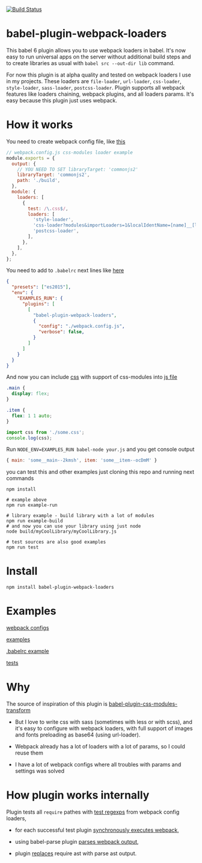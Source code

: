 [![Build Status](https://travis-ci.org/istarkov/babel-plugin-webpack-loaders.svg?branch=master)](https://travis-ci.org/istarkov/babel-plugin-webpack-loaders)

# babel-plugin-webpack-loaders

This babel 6 plugin allows you to use webpack loaders in babel.
It's now easy to run universal apps on the server without additional build steps and to create libraries as usual with `babel src --out-dir lib` command.

For now this plugin is at alpha quality and tested on webpack loaders I use in my projects.
These loaders are `file-loader`, `url-loader`, `css-loader`, `style-loader`, `sass-loader`, `postcss-loader`.
Plugin supports all webpack features like loaders chaining, webpack plugins, and all loaders params. It's easy because this plugin just uses webpack.

# How it works

You need to create webpack config file, like [this](https://github.com/istarkov/babel-plugin-webpack-loaders/blob/master/examples_webpack_configs/run.webpack.config.js)

```javascript
// webpack.config.js css-modules loader example
module.exports = {
  output: {
    // YOU NEED TO SET libraryTarget: 'commonjs2'
    libraryTarget: 'commonjs2',
    path: './build',
  },
  module: {
    loaders: [
      {
        test: /\.css$/,
        loaders: [
          'style-loader',
          'css-loader?modules&importLoaders=1&localIdentName=[name]__[local]--[hash:base64:5]',
          'postcss-loader',
        ],
      },
    ],
  },
};
```

You need to add to `.babelrc` next lines like [here](https://github.com/istarkov/babel-plugin-webpack-loaders/blob/master/.babelrc#L9-L19)

```json
{
  "presets": ["es2015"],
  "env": {
    "EXAMPLES_RUN": {
      "plugins": [
        [
          "babel-plugin-webpack-loaders",
          {
            "config": "./webpack.config.js",
            "verbose": false,
          }
        ]
      ]
    }
  }
}
```

And now you can include [css](https://github.com/istarkov/babel-plugin-webpack-loaders/blob/master/examples/runExample/some.css) with support of css-modules into [js file](https://github.com/istarkov/babel-plugin-webpack-loaders/blob/master/examples/runExample/run.js)

```css
.main {
  display: flex;
}

.item {
  flex: 1 1 auto;
}
```

```javascript
import css from './some.css';
console.log(css);
```

Run `NODE_ENV=EXAMPLES_RUN babel-node your.js` and you get console output

```javascript
{ main: 'some__main--2kmsh', item: 'some__item--ocDmM' }
```

you can test this and other examples just cloning this repo and running next commands
```shell
npm install

# example above
npm run example-run

# library example - build library with a lot of modules
npm run example-build
# and now you can use your library using just node
node build/myCoolLibrary/myCoolLibrary.js

# test sources are also good examples
npm run test
```


# Install

```shell
npm install babel-plugin-webpack-loaders
```

# Examples

[webpack configs](https://github.com/istarkov/babel-plugin-webpack-loaders/tree/master/examples_webpack_configs)

[examples](https://github.com/istarkov/babel-plugin-webpack-loaders/tree/master/examples)

[.babelrc example](https://github.com/istarkov/babel-plugin-webpack-loaders/blob/master/.babelrc)

[tests](https://github.com/istarkov/babel-plugin-webpack-loaders/tree/master/test)

# Why

The source of inspiration of this plugin is [babel-plugin-css-modules-transform](https://github.com/michalkvasnicak/babel-plugin-css-modules-transform)

- But I love to write css with sass (sometimes with less or with scss), and it's easy to configure with webpack loaders,
with full support of images and fonts preloading as base64 (using url-loader).

- Webpack already has a lot of loaders with a lot of params, so I could reuse them

- I have a lot of webpack configs where all troubles with params and settings was solved

# How plugin works internally

Plugin tests all `require` pathes with [test regexps](https://github.com/istarkov/babel-plugin-webpack-loaders/blob/master/src/plugin.js#L91) from webpack config loaders,

- for each successful test plugin [synchronously executes webpack](https://github.com/istarkov/babel-plugin-webpack-loaders/blob/master/src/runWebPackSync.js#L15-L16),

- using babel-parse plugin [parses webpack output](https://github.com/istarkov/babel-plugin-webpack-loaders/blob/master/src/plugin.js#L7),

- plugin [replaces](https://github.com/istarkov/babel-plugin-webpack-loaders/blob/master/src/plugin.js#L104) require ast with parse ast output.
